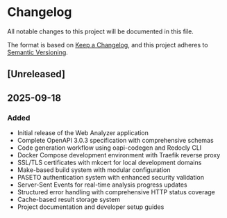 # Changelog

All notable changes to this project will be documented in this file.

The format is based on [Keep a Changelog](https://keepachangelog.com/en/1.0.0/),
and this project adheres to [Semantic Versioning](https://semver.org/spec/v2.0.0.html).

## [Unreleased]

## 2025-09-18

### Added
- Initial release of the Web Analyzer application
- Complete OpenAPI 3.0.3 specification with comprehensive schemas
- Code generation workflow using oapi-codegen and Redocly CLI
- Docker Compose development environment with Traefik reverse proxy
- SSL/TLS certificates with mkcert for local development domains
- Make-based build system with modular configuration
- PASETO authentication system with enhanced security validation
- Server-Sent Events for real-time analysis progress updates
- Structured error handling with comprehensive HTTP status coverage
- Cache-based result storage system
- Project documentation and developer setup guides
